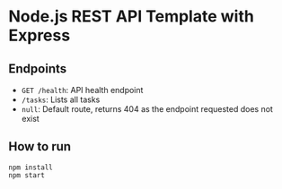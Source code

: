 # Node.js REST API Template with Express



## Endpoints
* `GET /health`:  API health endpoint
* `/tasks`: Lists all tasks
* `null`: Default route, returns 404 as the endpoint requested does not exist

## How to run
```
npm install
npm start
```
